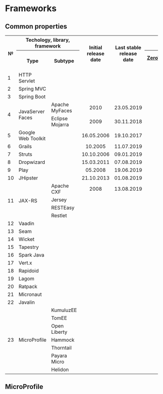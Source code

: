 # Frameworks

## Common properties
<table>
    <tr>
        <th rowspan="2">№</th>
        <th colspan="2">Techology, library, framework</th>
        <th rowspan="2">Initial release date</th>
        <th rowspan="2">Last stable release date</th>
        <th colspan="2">Popularity, %</th>
    </tr>
    <tr>
        <th>Type</th>
        <th>Subtype</th>
        <th><a href="https://jrebel.com/webframeworksindex/)">ZeroTurnaround, 2017</a></th>
        <th><a href="https://blogs.oracle.com/javamagazine/the-largest-survey-ever-of-java-developers">Java Magazine, 2018</a></th>
    </tr>
    <tr>
        <td>1</td>
        <td>HTTP Servlet</td>
        <td/>
        <td/>
        <td/>
        <td/>
        <td/>
    </tr>    
    <tr>
        <td>2</td>
        <td>Spring MVC</td>
        <td/>
        <td/>
        <td/>
        <td style="text-align:center">28,82</td>
        <td style="text-align:center">36</td>
    </tr>    
    <tr>
        <td>3</td>
        <td>Spring Boot</td>
        <td/>
        <td/>
        <td/>
        <td style="text-align:center">13,35</td>
        <td style="text-align:center">40</td>
    </tr>    
    <tr>
        <td rowspan="2">4</td>
        <td rowspan="2">JavaServer Faces</td>
        <td>Apache MyFaces</td>
        <td style="text-align:center">2010</td>
        <td style="text-align:center">23.05.2019</td>
        <td rowspan="2" style="text-align:center">15,2</td>
        <td rowspan="2" style="text-align:center">19</td>
    </tr>
    <tr>
        <td>Eclipse Mojarra</td>
        <td style="text-align:center">2009</td>
        <td style="text-align:center">30.11.2018</td>
    </tr>
    <tr>
        <td>5</td>
        <td>Google Web Toolkit</td>
        <td/>
        <td style="text-align:center">16.05.2006</td>
        <td style="text-align:center">19.10.2017</td>
        <td style="text-align:center">7,74</td>
        <td style="text-align:center">6</td>
    </tr>
    <tr>
        <td>6</td>
        <td>Grails</td>
        <td/>
        <td style="text-align:center">10.2005</td>
        <td style="text-align:center">11.07.2019</td>
        <td style="text-align:center">6,35</td>
        <td style="text-align:center">3</td>
    </tr>
    <tr>
        <td>7</td>
        <td>Struts</td>
        <td/>
        <td style="text-align:center">10.10.2006</td>
        <td style="text-align:center">09.01.2019</td>
        <td style="text-align:center">5,4</td>
        <td style="text-align:center">9</td>
    </tr>
    <tr>
        <td>8</td>
        <td>Dropwizard</td>
        <td/>
        <td style="text-align:center">15.03.2011</td>
        <td style="text-align:center">07.08.2019</td>
        <td style="text-align:center">4,9</td>
        <td style="text-align:center">3</td>
    </tr>
    <tr>
        <td>9</td>
        <td>Play</td>
        <td/>
        <td style="text-align:center">05.2008</td>
        <td style="text-align:center">19.06.2019</td>
        <td style="text-align:center">3,26</td>
        <td style="text-align:center">3</td>
    </tr>
    <tr>
        <td>10</td>
        <td>JHipster</td>
        <td/>
        <td style="text-align:center">21.10.2013</td>
        <td style="text-align:center">01.08.2019</td>
        <td style="text-align:center">2,49</td>
        <td style="text-align:center">3</td>
    </tr>
    <tr>
        <td rowspan="4">11</td>
        <td rowspan="4">JAX-RS</td>
        <td>Apache CXF</td>
        <td style="text-align:center">2008</td>
        <td style="text-align:center">13.08.2019</td>
        <td rowspan="4" style="text-align:center">2,44</td>
        <td rowspan="4" style="text-align:center"></td>
    </tr>
    <tr>
        <td>Jersey</td>
        <td></td>
        <td></td>
    </tr>
    <tr>
        <td>RESTEasy</td>
        <td></td>
        <td></td>
    </tr>
    <tr>
        <td>Restlet</td>
        <td></td>
        <td></td>
    </tr>
    <tr>
        <td>12</td>
        <td>Vaadin</td>
        <td/>
        <td style="text-align:center"></td>
        <td style="text-align:center"></td>
        <td style="text-align:center">2,15</td>
        <td style="text-align:center">5</td>
    </tr>
    <tr>
        <td>13</td>
        <td>Seam</td>
        <td/>
        <td style="text-align:center"></td>
        <td style="text-align:center"></td>
        <td style="text-align:center">1,94</td>
        <td style="text-align:center"></td>
    </tr>
    <tr>
        <td>14</td>
        <td>Wicket</td>
        <td/>
        <td style="text-align:center"></td>
        <td style="text-align:center"></td>
        <td style="text-align:center">1,91</td>
        <td style="text-align:center">2</td>
    </tr>
    <tr>
        <td>15</td>
        <td>Tapestry</td>
        <td/>
        <td style="text-align:center"></td>
        <td style="text-align:center"></td>
        <td style="text-align:center">1,9</td>
        <td style="text-align:center"></td>
    </tr>
    <tr>
        <td>16</td>
        <td>Spark Java</td>
        <td/>
        <td style="text-align:center"></td>
        <td style="text-align:center"></td>
        <td style="text-align:center">0,77</td>
        <td style="text-align:center"></td>
    </tr>
    <tr>
        <td>17</td>
        <td>Vert.x</td>
        <td/>
        <td style="text-align:center"></td>
        <td style="text-align:center"></td>
        <td style="text-align:center">0,76</td>
        <td style="text-align:center"></td>
    </tr>
    <tr>
        <td>18</td>
        <td>Rapidoid</td>
        <td/>
        <td style="text-align:center"></td>
        <td style="text-align:center"></td>
        <td style="text-align:center">0,25</td>
        <td style="text-align:center"></td>
    </tr>
    <tr>
        <td>19</td>
        <td>Lagom</td>
        <td/>
        <td style="text-align:center"></td>
        <td style="text-align:center"></td>
        <td style="text-align:center">0,24</td>
        <td style="text-align:center"></td>
    </tr>
    <tr>
        <td>20</td>
        <td>Ratpack</td>
        <td/>
        <td style="text-align:center"></td>
        <td style="text-align:center"></td>
        <td style="text-align:center">0,13</td>
        <td style="text-align:center"></td>
    </tr>
    <tr>
        <td>21</td>
        <td>Micronaut</td>
        <td/>
        <td style="text-align:center"></td>
        <td style="text-align:center"></td>
        <td style="text-align:center"></td>
        <td style="text-align:center"></td>
    </tr>
    <tr>
        <td>22</td>
        <td>Javalin</td>
        <td/>
        <td style="text-align:center"></td>
        <td style="text-align:center"></td>
        <td style="text-align:center"></td>
        <td style="text-align:center"></td>
    </tr>
    <tr>
        <td rowspan="7">23</td>
        <td rowspan="7">MicroProfile</td>
        <td>KumuluzEE</td>
        <td style="text-align:center"></td>
        <td style="text-align:center"></td>
        <td style="text-align:center"></td>
        <td style="text-align:center"></td>
    </tr>
    <tr>
        <td>TomEE</td>
        <td/>
        <td/>
        <td/>
        <td/>
    </tr>
    <tr>
        <td>Open Liberty</td>
        <td/>
        <td/>
        <td/>
        <td/>
    </tr>
    <tr>
        <td>Hammock</td>
        <td/>
        <td/>
        <td/>
        <td/>
    </tr>
    <tr>
        <td>Thorntail</td>
        <td/>
        <td/>
        <td/>
        <td/>
    </tr>
    <tr>
        <td>Payara Micro</td>
        <td/>
        <td/>
        <td/>
        <td/>
    </tr>
    <tr>
        <td>Helidon</td>
        <td/>
        <td/>
        <td/>
        <td/>
    </tr>
</table>

## MicroProfile
